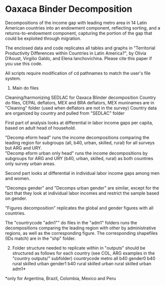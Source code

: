 # Oaxaca Binder Decomposition

Decompositions of the income gap with leading metro area in 14 Latin American countries into an endowment component, reflecting sorting, and a returns-to-endowment component, capturing the portion of the gap that could be exploited through migration.

The enclosed data and code replicates all tables and graphs in "Territorial Productivity Differences within Countries in Latin America?", by Olivia D’Aoust, Virgilio Galdo, and Elena Ianchovichina.
Please cite this paper if you use this code.

All scripts require modification of cd pathnames to match the user's file system.  

1. Main do files

Cleaning/harmonizing SEDLAC for Oaxaca Blinder decomposition
	Country do files, CEPAL deflators, MEX and BRA deflators, MEX muninames are in "Cleaning" folder (used when deflators are not in the survey)
	Country data are organized by country and pulled from "SEDLAC" folder

First part of analysis looks at differential in labor income gaps per capita, based on adult head of household. 

"Decomp eform head" runs the income decompositions comparing the leading region for subgroups (all, b40, urban, skilled, rural) for all surveys but ARG and URY.  
"Decomp eform urban only head" runs the income decompositions by subgroups for ARG and URY (b40, urban, skilled, rural) as both countries only survey urban areas.

Second part looks at differential in individual labor income gaps among men and women.

"Decomps gender" and "Decomps urban gender" are similar, except for the fact that they look at individual labor incomes and restrict the sample based on gender. 

"Figures decomposition" replicates the global and gender figures with all countries.

The "countrycode "adm1"" do files in the "adm1" folders runs the decompositions comparing the leading region with other by administrative regions, as well as the corresponding figure. The corresponding shapefiles (IDs match) are in the "shp"
 folder.


2. Folder structure needed to replicate within in "outputs" should be structured as follows for each country (see COL, ARG examples in the "country outputs/" subfolder)
	countrycode 
		metro
			all
			b40
			gender0
				b40
				rural
				skilled
				urban
			gender1
				b40
				rural
				skilled
				urban
			rural 
			skilled
			urban
		adm1*

*only for Argentina, Brazil, Colombia, Mexico and Peru 

